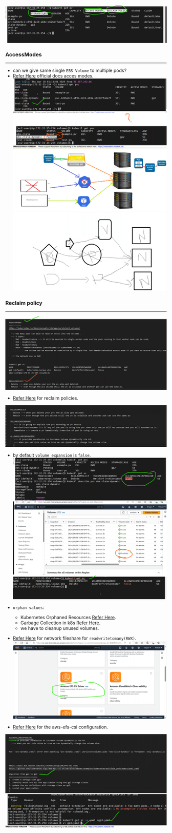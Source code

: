 ![preview](./images/eks142.png)

### AccessModes
---------------------------------------
* can we give same single `EBS Volume` to multiple pods?
* [Refer Here](https://kubernetes.io/docs/concepts/storage/persistent-volumes/) official docs acces modes.
![preview](./images/eks143.png)
![preview](./images/eks144.png)
![preview](./images/eks145.png)
![preview](./images/eks146.png)


### Reclaim policy
--------------------------------------------------------------
![preview](./images/eks147.png)
* [Refer Here](https://kubernetes.io/docs/concepts/storage/persistent-volumes/) for reclaim policies.

![preview](./images/eks148.png)
* by default `volume expansion` is `false`.
![preview](./images/eks149.png)
![preview](./images/eks150.png)
![preview](./images/eks151.png)

* `orphan values`:
  * Kubernetes Orphaned Resources [Refer Here](https://medium.com/@alcide_io/kubernetes-orphaned-resources-bcebec0e6a09).
  * Garbage Collection in k8s [Refer Here](https://kubernetes.io/docs/concepts/architecture/garbage-collection/).
  * we have to cleanup unused volumes.

* [Refer Here](https://docs.aws.amazon.com/eks/latest/userguide/efs-csi.html) for network fileshare for `readwritetomany(RWX)`.
![preview](./images/eks152.png)
* [Refer Here](https://github.com/kubernetes-sigs/aws-efs-csi-driver/blob/master/docs/README.md) for the aws-efs-csi configuration.
  
![preview](./images/eks153.png)
![preview](./images/eks154.png)